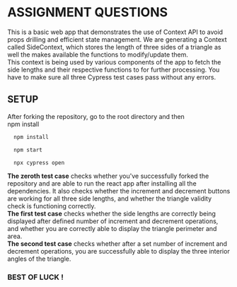 
# ASSIGNMENT QUESTIONS

This is a basic web app that demonstrates the use of Context API to avoid props drilling and efficient state management.
We are generating a Context called SideContext, which stores the length of three sides of a triangle as well the makes available the functions to modify/update them. \
This context is being used by various components of the app to fetch the side lengths and their respective functions to for further processing.
You have to make sure all three Cypress test cases pass without any errors.
## SETUP
After forking the repository, go to the root directory and then \
npm install
```bash
  npm install
```
```bash
  npm start
```
```bash
  npx cypress open
```

**The zeroth test case** checks whether you've successfully forked the repository and are able to run the react app after installing all the dependencies.
It also checks whether the increment and decrement buttons are working for all three side lengths, and whether the triangle validity check is functioning correctly.\
**The first test case** checks whether the side lengths are correctly being displayed after defined number of increment and decrement operations, and whether you are correctly able to display the triangle perimeter and area.\
**The second test case** checks whether after a set number of increment and decrement operations, you are successfully able to display the three interior angles of the triangle.
### BEST OF LUCK !

